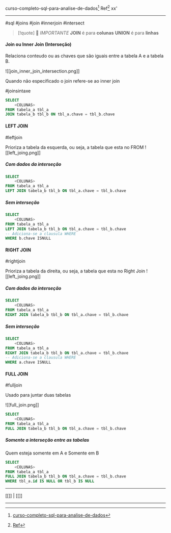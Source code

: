 curso-completo-sql-para-analise-de-dados[^1] 
Ref[^2]
xx'
***
#sql #joins #join #innerjoin #intersect


>[!quote] 🐍 *IMPORTANTE*
>**JOIN** é para **colunas**
>**UNION** é para **linhas**

#### Join ou Inner Join (Interseção)

Relaciona conteudo ou as chaves que são iguais entre a tabela A e a tabela B.

![[join_inner_join_intersection.png]]


Quando não especificado o join refere-se ao inner join

#joinsintaxe
```SQL
SELECT
	<COLUNAS>
FROM tabela_a tbl_a
JOIN tabela_b tbl_b ON tbl_a.chave = tbl_b.chave
```


#### LEFT JOIN
#leftjoin

Prioriza a tabela da esquerda, ou seja, a tabela que esta no FROM
![[left_joing.png]]


##### Com dados da interseção
```SQL
SELECT
	<COLUNAS>
FROM tabela_a tbl_a
LEFT JOIN tabela_b tbl_b ON tbl_a.chave = tbl_b.chave
```

##### Sem interseção
```SQL
SELECT
	<COLUNAS>
FROM tabela_a tbl_a
LEFT JOIN tabela_b tbl_b ON tbl_a.chave = tbl_b.chave
-- Adiciona-se a clausula WHERE
WHERE b.chave ISNULL
```



#### RIGHT JOIN
#rightjoin

Prioriza a tabela da direita, ou seja, a tabela que esta no Right Join
![[left_joing.png]]


##### Com dados da interseção
```SQL
SELECT
	<COLUNAS>
FROM tabela_a tbl_a
RIGHT JOIN tabela_b tbl_b ON tbl_a.chave = tbl_b.chave
```

##### Sem interseção
```SQL
SELECT
	<COLUNAS>
FROM tabela_a tbl_a
RIGHT JOIN tabela_b tbl_b ON tbl_a.chave = tbl_b.chave
-- Adiciona-se a clausula WHERE
WHERE a.chave ISNULL
```



#### FULL JOIN
#fulljoin

Usado para juntar duas tabelas

![[full_join.png]]


```SQL
SELECT
	<COLUNAS>
FROM tabela_a tbl_a
FULL JOIN tabela_b tbl_b ON tbl_a.chave = tbl_b.chave
```

##### Somente a interseção entre as tabelas
Quem esteja somente em A e Somente em B

```SQL
SELECT
	<COLUNAS>
FROM tabela_a tbl_a
FULL JOIN tabela_b tbl_b ON tbl_a.chave = tbl_b.chave
WHERE tbl_a.id IS NULL OR tbl_b IS NULL
```



***
[[]] | [[]]

***
[^1]: [curso-completo-sql-para-analise-de-dados](https://ford.udemy.com/course/curso-completo-sql-para-analise-de-dados/learn/lecture/43881856#overview)
[^2]: [Ref](#)

